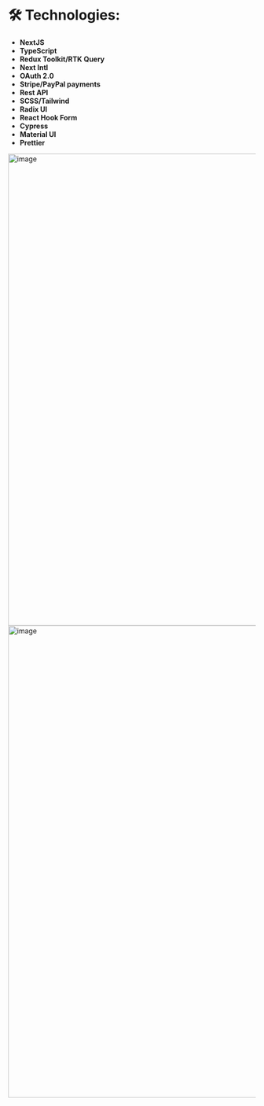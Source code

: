 # 🛠 Technologies:

- **NextJS**
- **TypeScript**
- **Redux Toolkit/RTK Query** 
- **Next Intl** 
- **OAuth 2.0**
- **Stripe/PayPal payments** 
- **Rest API**
- **SCSS/Tailwind**
- **Radix UI**
- **React Hook Form**
- **Cypress**
- **Material UI**
- **Prettier**

<img width="960" alt="image" src="https://github.com/LuVuitton/Inctagram/assets/70014989/63ef38b7-c27f-4d58-b745-bdca5d776258">
<img width="960" alt="image" src="https://github.com/LuVuitton/Inctagram/assets/70014989/21fe88d7-a4c8-414c-850f-8d2ce77a82c4">
